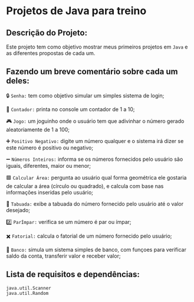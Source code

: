 # Projetos de Java para treino

## Descrição do Projeto:

Este projeto tem como objetivo mostrar meus primeiros projetos em ``Java`` e as diferentes propostas de cada um.

## Fazendo um breve comentário sobre cada um deles:

🔒 ``Senha:`` tem como objetivo simular um simples sistema de login;

💾 ``Contador:`` printa no console um contador de 1 a 10;

🎮 ``Jogo:`` um joguinho onde o usuário tem que adivinhar o número gerado aleatoriamente de 1 a 100;

➕ ``Positivo Negativo:`` digite um número qualquer e o sistema irá dizer se este número é positivo ou negativo;

➖ ``Números Inteiros:`` informa se os números fornecidos pelo usuário são iguais, diferentes, maior ou menor;

🟩 ``Calcular Área:`` pergunta ao usuário qual forma geométrica ele gostaria de calcular a área (círculo ou quadrado), e calcula com base nas informações inseridas pelo usuário;

🧮 ``Tabuada:`` exibe a tabuada do número fornecido pelo usuário até o valor desejado;

2️⃣ ``ParÍmpar:`` verifica se um número é par ou ímpar;

✖️ ``Fatorial:`` calcula o fatorial de um número fornecido pelo usuário;

💸 ``Banco:`` simula um sistema simples de banco, com funçoes para verificar saldo da conta, transferir valor e receber valor;

## Lista de requisitos e dependências:

	java.util.Scanner
 	java.util.Random
